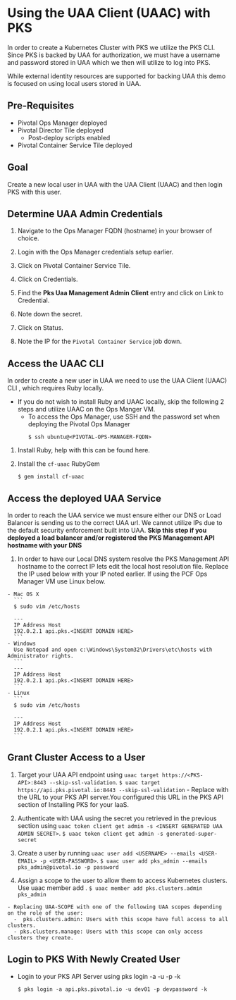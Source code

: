# Using the UAA Client (UAAC) with PKS

In order to create a Kubernetes Cluster with PKS we utilize the PKS CLI. Since PKS is backed by UAA for authorization, we must have a username and password stored in UAA which we then will utilize to log into PKS.

While external identity resources are supported for backing UAA this demo is focused on using local users stored in UAA.

## Pre-Requisites

  - Pivotal Ops Manager deployed
  - Pivotal Director Tile deployed
    - Post-deploy scripts enabled
  - Pivotal Container Service Tile deployed

## Goal

Create a new local user in UAA with the UAA Client (UAAC) and then login PKS with this user.

## Determine UAA Admin Credentials

  1. Navigate to the Ops Manager FQDN (hostname) in your browser of choice.

  2. Login with the Ops Manager credentials setup earlier.

  3. Click on Pivotal Container Service Tile.

  4. Click on Credentials.

  5. Find the **Pks Uaa Management Admin Client** entry and click on Link to Credential.

  6. Note down the secret.

  7. Click on Status.

  8. Note the IP for the `Pivotal Container Service` job down.


## Access the UAAC CLI

In order to create a new user in UAA we need to use the UAA Client (UAAC) CLI , which requires Ruby locally.

  - If you do not wish to install Ruby and UAAC locally, skip the following 2 steps and utilize UAAC on the Ops Manger VM.
      - To access the Ops Manager, use SSH and the password set when deploying the Pivotal Ops Manager
        ```
        $ ssh ubuntu@<PIVOTAL-OPS-MANAGER-FQDN>
        ```

  1. Install Ruby, help with this can be found here.

  2. Install the `cf-uaac` RubyGem
      ```
      $ gem install cf-uaac
      ```

## Access the deployed UAA Service

In order to reach the UAA service we must ensure either our DNS or Load Balancer is sending us to the correct UAA url. We cannot utilize IPs due to the default security enforcement built into UAA. **Skip this step if you deployed a load balancer and/or registered the PKS Management API hostname with your DNS**

  1. In order to have our Local DNS system resolve the PKS Management API hostname to the correct IP lets edit the local host resolution file. Replace the IP used below with your IP noted earlier. If using the PCF Ops Manager VM use Linux below.

    - Mac OS X
      ```
      $ sudo vim /etc/hosts

      ---
      IP Address Host
      192.0.2.1 api.pks.<INSERT DOMAIN HERE>
      ```
    - Windows
      Use Notepad and open c:\Windows\System32\Drivers\etc\hosts with Administrator rights.
      ```
      ---
      IP Address Host
      192.0.2.1 api.pks.<INSERT DOMAIN HERE>
      ```
    - Linux
      ```
      $ sudo vim /etc/hosts

      ---
      IP Address Host
      192.0.2.1 api.pks.<INSERT DOMAIN HERE>
      ```

## Grant Cluster Access to a User

  1. Target your UAA API endpoint using `uaac target https://<PKS-API>:8443 --skip-ssl-validation`.
    ```
    $ uaac target https://api.pks.pivotal.io:8443 --skip-ssl-validation
    ```
    - Replace with the URL to your PKS API server.You configured this URL in the PKS API section of Installing PKS for your IaaS.

  2. Authenticate with UAA using the secret you retrieved in the previous section using `uaac token client get admin -s <INSERT GENERATED UAA ADMIN SECRET>`.
    ```
    $ uaac token client get admin -s generated-super-secret
    ```

  3. Create a user by running `uaac user add <USERNAME> --emails <USER-EMAIL> -p <USER-PASSWORD>`.
    ```
    $ uaac user add pks_admin --emails pks_admin@pivotal.io -p password
    ```

  4. Assign a scope to the user to allow them to access Kubernetes clusters. Use uaac member add <UAA-SCOPE> <USERNAME>.
    ```
    $ uaac member add pks.clusters.admin pks_admin
    ```

    - Replacing UAA-SCOPE with one of the following UAA scopes depending on the role of the user:
      -  pks.clusters.admin: Users with this scope have full access to all clusters.
      - pks.clusters.manage: Users with this scope can only access clusters they create.

## Login to PKS With Newly Created User

 - Login to your PKS API Server using pks login -a <PKS-API> -u <USERNAME> -p <USER-PASSWORD> -k
    ```
    $ pks login -a api.pks.pivotal.io -u dev01 -p devpassword -k
    ```
